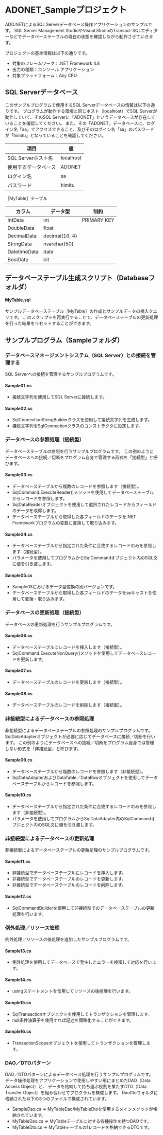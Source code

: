 ﻿# ADONET_Sampleプロジェクト
ADO.NETによるSQL Serverデータベース操作アプリケーションのサンプルです。
SQL Server Management StudioやVisual StudioのTransact-SQLエディターなどでデータベーステーブルの現在の状態を確認しながら動作させていきます。

プロジェクトの基本情報は以下の通りです。
* 対象のフレームワーク：.NET Framework 4.8
* 出力の種類：コンソール アプリケーション
* 対象プラットフォーム：Any CPU

## SQL Serverデータベース
このサンプルプログラムで使用するSQL Serverデータベースの情報は以下の通りです。
プログラムが動作する環境と同じホスト（localhost）でSQL Serverが動作していて、そのSQL Serverに「ADONET」というデータベースが存在していることを確認してください。
また、その「ADONET」データベースに、ログイン名「sa」でアクセスできること、及びそのログイン名「sa」のパスワードが「himitu」となっていることを確認してください。

|項目|値|
|---|---|
|SQL Serverホスト名|localhost|
|使用するデータベース|ADONET|
|ログイン名|sa|
|パスワード|himitu|

［MyTable］テーブル

|カラム|データ型|制約|
|---|---|---|
|IntData|int|PRIMARY KEY|
|DoubleData|float|
|DecimalData|decimal(10, 4)||
|StringData|nvarchar(50)||
|DatetimeData|date||
|BoolData|bit||

## データベーステーブル生成スクリプト（Databaseフォルダ）
#### MyTable.sql
サンプルデータベーステーブル［MyTable］の作成とサンプルデータの挿入クエリです。
このスクリプトを再実行することで、データベーステーブルの更新処理を行った結果をリセットすることができます。

## サンプルプログラム（Sampleフォルダ）
### データベースマネージメントシステム（SQL Server）との接続を管理する
SQL Serverへの接続を管理するサンプルプログラムです。
#### Sample01.cs
- 接続文字列を使用してSQL Serverに接続します。
#### Sample02.cs
- SqlConnectionStringBuilderクラスを使用して接続文字列を生成します。
- 接続文字列をSqlConnectionクラスのコンストラクタに設定します。

### データベースの参照処理（接続型）
データベーステーブルの参照を行うサンプルプログラムです。
この例のようにデータベースへの接続／切断をプログラム自身で管理する形式を「接続型」と呼びます。
#### Sample03.cs
- データベーステーブルから複数のレコードを参照します（接続型）。
- SqlCommand.ExecuteReader()メソッドを使用してデータベーステーブルからレコードを参照します。
- SqlDataReaderオブジェクトを使用して選択されたレコードからフィールドのデータを取得します。
- データベーステーブルから取得した各フィールドのデータを.NET Frameworkプログラムの変数に変換して取り込みます。
#### Sample04.cs
- データベーステーブルから指定された条件に合致するレコードのみを参照します（接続型）。
- パラメータを使用してプログラムからSqlCommandオブジェクト内のSQL文に値を引き渡します。
#### Sample05.cs
- Sample03におけるデータ型変換の別バージョンです。
- データベーステーブルから取得した各フィールドのデータをasキャストを使用して変換・取り込みます。

### データベースの更新処理（接続型）
データベースの更新処理を行うサンプルプログラムです。
#### Sample06.cs
- データベーステーブルにレコードを挿入します（接続型）。
- SqlCommand.ExecuteNonQuery()メソッドを使用してデータベースレコードを更新します。
#### Sample07.cs
- データベーステーブルのレコードを更新します（接続型）。
#### Sample08.cs
- データベーステーブルのレコードを削除します（接続型）。

### 非接続型によるデータベースの参照処理
非接続型によるデータベーステーブルの参照処理のサンプルプログラムです。
SqlDataAdapterオブジェクトが必要に応じてデータベースに接続／切断を行います。
この例のようにデータベースへの接続／切断をプログラム自身では管理しない形式を「非接続型」と呼びます。
#### Sample09.cs
- データベーステーブルから複数のレコードを参照します（非接続型）。
- SqlDataAdapterおよびDataTable／DataRowオブジェクトを使用してデータベーステーブルからレコードを参照します。
#### Sample10.cs
- データベーステーブルから指定された条件に合致するレコードのみを参照します（非接続型）。
- パラメータを使用してプログラムからSqlDataAdapter内のSqlCommandオブジェクト内のSQL文に値を引き渡します。

### 非接続型によるデータベースの更新処理
非接続型によるデータベーステーブルの更新処理のサンプルプログラムです。
#### Sample11.cs
- 非接続型でデータベーステーブルにレコードを挿入します。
- 非接続型でデータベーステーブルのレコードを更新します。
- 非接続型でデータベーステーブルのレコードを削除します。
#### Sample12.cs
- SqlCommandBuilderを使用して非接続型でのデータベーステーブルの更新処理を行います。

### 例外処理／リソース管理
例外処理／リソースの後処理を追加したサンプルプログラムです。
#### Sample13.cs
- 例外処理を使用してデータベースで発生したエラーを検知して対応を行います。
#### Sample14.cs
- usingステートメントを使用してリソースの後処理を行います。
#### Sample15.cs
- SqlTransactionオブジェクトを使用してトランザクションを管理します。
- null条件演算子を使用すれば記述を簡略化することができます。
#### Sample16.cs
- TransactionScopeオブジェクトを使用してトランザクションを管理します。

### DAO／DTOパターン
DAO／DTOパターンによるデータベース処理を行うサンプルプログラムです。
データ操作処理をアプリケーションで使用しやすい形にまとめたDAO（Data Access Object）と、
データを格納して持ち運ぶ役割を果たすDTO（Data Transfer Object）を組み合わせてプログラムを構成します。
DaoDtoフォルダに格納された以下の3つのファイルで構成されています。
- SampleDao.cs ⇒ MyTableDao/MyTableDtoを使用するメインメソッドが格納されています。
- MyTableDao.cs ⇒ MyTableテーブルに対する各種操作を持つDAOです。
- MyTableDto.cs ⇒ MyTableテーブルの1レコードを格納できるDTOです。